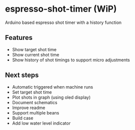# espresso-shot-timer (WiP)
Arduino based espresso shot timer with a history function

## Features
- Show target shot time
- Show current shot time
- Show history of shot timings to support micro adjustments

## Next steps
- Automatic triggered when machine runs
- Set target shot time
- Plot shots in graph (using oled display)
- Document schematics
- Improve readme
- Support multiple beans
- Build case
- Add low water level indicator
